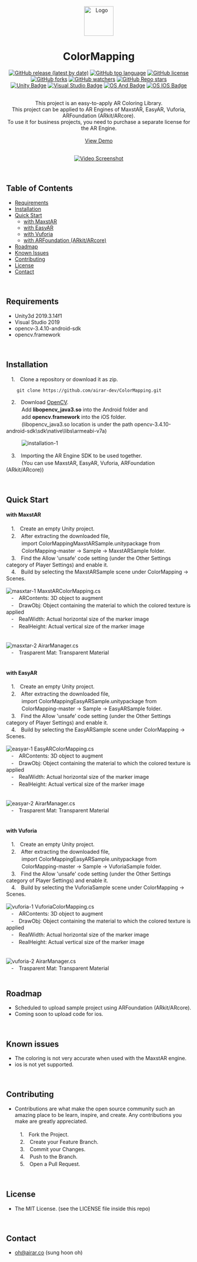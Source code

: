 <br />

<p align="center">
  <a href="https://github.com/airar-dev/ColorMapping">
    <img src="http://dev.airar.co/ColorMapping/Img/Default/logo_png.png" alt="Logo" width="80" height="80">
  </a>

  <h1 align="center"> ColorMapping </h1>
  
<div align="center">
  
[![GitHub release (latest by date)](https://img.shields.io/github/v/release/airar-dev/Unity-AR-ColorMapping?color=4cc51e)](https://github.com/airar-dev/Unity-AR-ColorMapping/releases/)
[![GitHub top language](https://img.shields.io/github/languages/top/airar-dev/Unity-AR-ColorMapping?color=1081c2)](https://github.com/airar-dev/Unity-AR-ColorMapping/search?l=c%23)
[![GitHub license](https://img.shields.io/github/license/airar-dev/Unity-AR-ColorMapping?color=f48041)](https://opensource.org/licenses/bsd-license.php)
[![GitHub forks](https://img.shields.io/github/forks/airar-dev/Unity-AR-ColorMapping?color=4cc51e)](https://github.com/airar-dev/Unity-AR-ColorMapping/network/members)
[![GitHub watchers](https://img.shields.io/github/watchers/airar-dev/Unity-AR-ColorMapping?color=4cc51e)](https://github.com/airar-dev/Unity-AR-ColorMapping/watchers)
[![GitHub Repo stars](https://img.shields.io/github/stars/airar-dev/Unity-AR-ColorMapping?color=4cc51e)](https://github.com/airar-dev/Unity-AR-ColorMapping/stargazers) <br />
[![Unity Badge](http://img.shields.io/badge/-Unity3D_2019.3.14f1-000?logo=unity&link=https://unity.com/)](https://unity.com/)
[![Visual Studio Badge](http://img.shields.io/badge/-Visual_Studio_2019-5C2D91?logo=visual-studio&link=https://visualstudio.microsoft.com/)](https://visualstudio.microsoft.com/)
[![OS And Badge](http://img.shields.io/badge/-opencv_3.4.10_android_sdk-3DDC84?logo=Android&logoColor=fff&link=https://opencv.org/releases/)](https://opencv.org/releases/)
[![OS IOS Badge](http://img.shields.io/badge/-opencv.framework-9f9f9f?logo=iOS&logoColor=fff&link=https://opencv.org/releases/)](https://opencv.org/releases/)

</div>

  <p align="center"> <br />
    This project is an easy-to-apply AR Coloring Library. <br />
    This project can be applied to AR Engines of MaxstAR, EasyAR, Vuforia, ARFoundation (ARkit/ARcore). <br />
    To use it for business projects, you need to purchase a separate license for the AR Engine. <br /><br />
    <a href="https://www.youtube.com/watch?v=I-WvBQRE2dw&feature=youtu.be" target="_blank">View Demo</a> <br /><br />
    
 <p align="center">
  <a href="https://www.youtube.com/watch?v=I-WvBQRE2dw&amp;feature=youtu.be" rel="nofollow">
  <img src="http://dev.airar.co/ColorMapping/Img/Default/video_sample.gif" alt="Video Screenshot" style="max-width:100%;">
  </a>
 </p>
    
  </p>
</p>

<br />


## Table of Contents

* [Requirements](#requirements)
* [Installation](#installation)
* [Quick Start](#quick-start)
  * [with MaxstAR](#with-maxstar)
  * [with EasyAR](#with-easyar)
  * [with Vuforia](#with-vuforia)
  * [with ARFoundation (ARkit/ARcore)](#with-arfoundation-(arkit/arcore))
* [Roadmap](#roadmap)
* [Known Issues](#known-issues)
* [Contributing](#contributing)
* [License](#license)
* [Contact](#contact)

<br />


## Requirements

* Unity3d 2019.3.14f1
* Visual Studio 2019
* opencv-3.4.10-android-sdk
* opencv.framework

<br />


## Installation
　1.　Clone a repository or download it as zip.
```
    git clone https://github.com/airar-dev/ColorMapping.git
```
　2.　Download [OpenCV](https://opencv.org/releases/). <br />
　　　Add **libopencv_java3.so** into the Android folder and <br />
　　　add **opencv.framework** into the iOS folder. <br />
　　　(libopencv_java3.so location is under the path opencv-3.4.10-android-sdk\sdk\native\libs\armeabi-v7a) <br />
   
　　　![installation-1]

　3.　Importing the AR Engine SDK to be used together. <br />
　　　(You can use MaxstAR, EasyAR, Vuforia, ARFoundation (ARkit/ARcore)) <br />

<br />


## Quick Start

#### with MaxstAR

　1.　Create an empty Unity project.<br />
　2.　After extracting the downloaded file, <br />
　　　import ColorMappingMaxstARSample.unitypackage from <br />
　　　ColorMapping-master -> Sample -> MaxstARSample folder.<br />
　3.　Find the Allow 'unsafe' code setting (under the Other Settings category of Player Settings) and enable it.<br />
　4.　Build by selecting the MaxstARSample scene under ColorMapping -> Scenes. <br /><br />
  ![masxtar-1]
  MaxstARColorMapping.cs <br />
　-　ARContents:  3D object to augment <br />
　-　DrawObj: Object containing the material to which the colored texture is applied <br />
　-　RealWidth: Actual horizontal size of the marker image <br />
　-　RealHeight: Actual vertical size of the marker image <br />
<br /><br />
  ![masxtar-2]
  AirarManager.cs <br />
　-　Trasparent Mat: Transparent Material <br /><br />


#### with EasyAR

　1.　Create an empty Unity project.<br />
　2.　After extracting the downloaded file, <br />
　　　import ColorMappingEasyARSample.unitypackage from <br />
　　　ColorMapping-master -> Sample -> EasyARSample folder.<br />
　3.　Find the Allow 'unsafe' code setting (under the Other Settings category of Player Settings) and enable it.<br />
　4.　Build by selecting the EasyARSample scene under ColorMapping -> Scenes. <br /><br />
  ![easyar-1]
  EasyARColorMapping.cs <br />
　-　ARContents:  3D object to augment <br />
　-　DrawObj: Object containing the material to which the colored texture is applied <br />
　-　RealWidth: Actual horizontal size of the marker image <br />
　-　RealHeight: Actual vertical size of the marker image <br />
<br /><br />
  ![easyar-2]
  AirarManager.cs <br />
　-　Trasparent Mat: Transparent Material <br /><br />


#### with Vuforia

　1.　Create an empty Unity project.<br />
　2.　After extracting the downloaded file, <br />
　　　import ColorMappingEasyARSample.unitypackage from <br />
　　　ColorMapping-master -> Sample -> VuforiaSample folder.<br />
　3.　Find the Allow 'unsafe' code setting (under the Other Settings category of Player Settings) and enable it.<br />
　4.　Build by selecting the VuforiaSample scene under ColorMapping -> Scenes. <br /><br />
  ![vuforia-1]
  VuforiaColorMapping.cs <br />
　-　ARContents:  3D object to augment <br />
　-　DrawObj: Object containing the material to which the colored texture is applied <br />
　-　RealWidth: Actual horizontal size of the marker image <br />
　-　RealHeight: Actual vertical size of the marker image <br />
<br /><br />
  ![vuforia-2]
  AirarManager.cs <br />
　-　Trasparent Mat: Transparent Material <br /><br />


## Roadmap
* Scheduled to upload sample project using ARFoundation (ARkit/ARcore).
* Coming soon to upload code for ios.

<br />


## Known issues

* The coloring is not very accurate when used with the MaxstAR engine.
* ios is not yet supported.

<br />


## Contributing

* Contributions are what make the open source community such an amazing place to be learn, inspire, and create. Any contributions you make are greatly appreciated. <br /><br />
　1.　Fork the Project. <br />
　2.　Create your Feature Branch. <br />
　3.　Commit your Changes. <br />
　4.　Push to the Branch. <br />
　5.　Open a Pull Request. <br />

<br />


## License
* The MIT License. (see the LICENSE file inside this repo)

<br />

## Contact
* oh@airar.co (sung hoon oh)

<br /><br />


<!-- MARKDOWN LINKS & IMAGES -->

[installation-1]: http://dev.airar.co/ColorMapping/Img/Default/Installation_01.jpg
[masxtar-1]: http://dev.airar.co/ColorMapping/Img/MaxstAR/MaxstARSampleImg_01.jpg
[masxtar-2]: http://dev.airar.co/ColorMapping/Img/MaxstAR/MaxstARSampleImg_02.jpg
[easyar-1]: http://dev.airar.co/ColorMapping/Img/EasyAR/EasyARSampleImg_01.jpg
[easyar-2]: http://dev.airar.co/ColorMapping/Img/EasyAR/EasyARSampleImg_02.jpg
[vuforia-1]: http://dev.airar.co/ColorMapping/Img/Vuforia/VuforiaSampleImg_01.jpg
[vuforia-2]: http://dev.airar.co/ColorMapping/Img/Vuforia/VuforiaSampleImg_02.jpg
